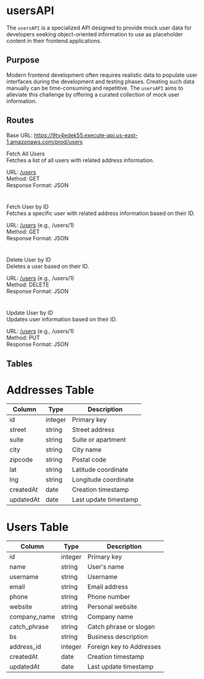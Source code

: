 # usersAPI

The `usersAPI` is a specialized API designed to provide mock user data for developers seeking object-oriented information to use as placeholder content in their frontend applications.

## Purpose

Modern frontend development often requires realistic data to populate user interfaces during the development and testing phases. Creating such data manually can be time-consuming and repetitive. The `usersAPI` aims to alleviate this challenge by offering a curated collection of mock user information.

## Routes

Base URL: https://9tv4edek55.execute-api.us-east-1.amazonaws.com/prod/users

Fetch All Users
<br />
Fetches a list of all users with related address information.

URL: [/users](https://9tv4edek55.execute-api.us-east-1.amazonaws.com/prod/users)
<br />
Method: GET
<br />
Response Format: JSON

#
Fetch User by ID
<br />
Fetches a specific user with related address information based on their ID.

URL: [/users](https://9tv4edek55.execute-api.us-east-1.amazonaws.com/prod/users/1) (e.g., /users/1)
<br />
Method: GET
<br />
Response Format: JSON

#
Delete User by ID
<br />
Deletes a user based on their ID.

URL: [/users](https://9tv4edek55.execute-api.us-east-1.amazonaws.com/prod/users/1) (e.g., /users/1)
<br />
Method: DELETE
<br />
Response Format: JSON

#
Update User by ID
<br />
Updates user information based on their ID.

URL: [/users](https://9tv4edek55.execute-api.us-east-1.amazonaws.com/prod/users/1) (e.g., /users/1)
<br />
Method: PUT
<br />
Response Format: JSON

## Tables

# Addresses Table

| Column    | Type    | Description           |
| --------- | ------- | --------------------- |
| id        | integer | Primary key           |
| street    | string  | Street address        |
| suite     | string  | Suite or apartment    |
| city      | string  | City name             |
| zipcode   | string  | Postal code           |
| lat       | string  | Latitude coordinate   |
| lng       | string  | Longitude coordinate  |
| createdAt | date    | Creation timestamp    |
| updatedAt | date    | Last update timestamp |

# Users Table

| Column       | Type    | Description              |
| ------------ | ------- | ------------------------ |
| id           | integer | Primary key              |
| name         | string  | User's name              |
| username     | string  | Username                 |
| email        | string  | Email address            |
| phone        | string  | Phone number             |
| website      | string  | Personal website         |
| company_name | string  | Company name             |
| catch_phrase | string  | Catch phrase or slogan   |
| bs           | string  | Business description     |
| address_id   | integer | Foreign key to Addresses |
| createdAt    | date    | Creation timestamp       |
| updatedAt    | date    | Last update timestamp    |
